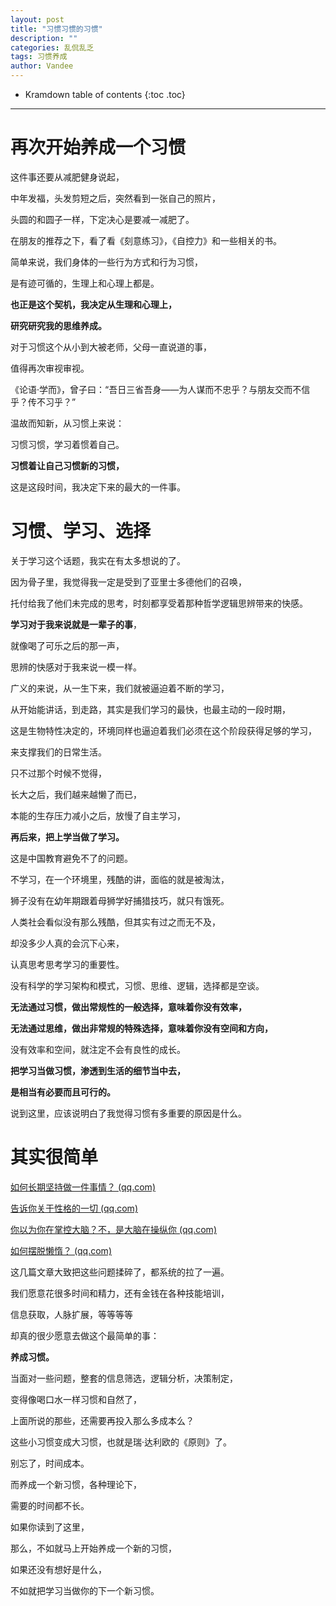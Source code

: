 ```yaml
---
layout: post
title: "习惯习惯的习惯"
description: ""
categories: 乱侃乱乏
tags: 习惯养成   
author: Vandee
---
```


* Kramdown table of contents
{:toc .toc}


------

# 再次开始养成一个习惯

这件事还要从减肥健身说起，

中年发福，头发剪短之后，突然看到一张自己的照片，

头圆的和圆子一样，下定决心是要减一减肥了。

在朋友的推荐之下，看了看《刻意练习》，《自控力》和一些相关的书。

简单来说，我们身体的一些行为方式和行为习惯，

是有迹可循的，生理上和心理上都是。

**也正是这个契机，我决定从生理和心理上，**

**研究研究我的思维养成。**

对于习惯这个从小到大被老师，父母一直说道的事，

值得再次审视审视。

《论语·学而》，曾子曰：“吾日三省吾身——为人谋而不忠乎？与朋友交而不信乎？传不习乎？”

温故而知新，从习惯上来说：

习惯习惯，学习着惯着自己。

**习惯着让自己习惯新的习惯，**

这是这段时间，我决定下来的最大的一件事。



# 习惯、学习、选择

关于学习这个话题，我实在有太多想说的了。

因为骨子里，我觉得我一定是受到了亚里士多德他们的召唤，

托付给我了他们未完成的思考，时刻都享受着那种哲学逻辑思辨带来的快感。

**学习对于我来说就是一辈子的事**，

就像喝了可乐之后的那一声，

思辨的快感对于我来说一模一样。

广义的来说，从一生下来，我们就被逼迫着不断的学习，

从开始能讲话，到走路，其实是我们学习的最快，也最主动的一段时期，

这是生物特性决定的，环境同样也逼迫着我们必须在这个阶段获得足够的学习，

来支撑我们的日常生活。

只不过那个时候不觉得，

长大之后，我们越来越懒了而已，

本能的生存压力减小之后，放慢了自主学习，

**再后来，把上学当做了学习。**

这是中国教育避免不了的问题。

不学习，在一个环境里，残酷的讲，面临的就是被淘汰，

狮子没有在幼年期跟着母狮学好捕猎技巧，就只有饿死。

人类社会看似没有那么残酷，但其实有过之而无不及，

却没多少人真的会沉下心来，

认真思考思考学习的重要性。

没有科学的学习架构和模式，习惯、思维、逻辑，选择都是空谈。

**无法通过习惯，做出常规性的一般选择，意味着你没有效率，**

**无法通过思维，做出非常规的特殊选择，意味着你没有空间和方向，**

没有效率和空间，就注定不会有良性的成长。

**把学习当做习惯，渗透到生活的细节当中去，**

**是相当有必要而且可行的。**

说到这里，应该说明白了我觉得习惯有多重要的原因是什么。

# 其实很简单

[如何长期坚持做一件事情？ (qq.com)](https://mp.weixin.qq.com/s/C_IgJs55sAvQbBNhNe4jJg)

[告诉你关于性格的一切 (qq.com)](https://mp.weixin.qq.com/s/p8qcd42X5eBDrfslnU7q5w)

[你以为你在掌控大脑？不，是大脑在操纵你 (qq.com)](https://mp.weixin.qq.com/s/Hk09RzcQ4TeavfAhtaEHrQ)

[如何摆脱懒惰？ (qq.com)](https://mp.weixin.qq.com/s/Gt7azK7pMdmpbKMlB_303Q)

这几篇文章大致把这些问题揉碎了，都系统的拉了一遍。

我们愿意花很多时间和精力，还有金钱在各种技能培训，

信息获取，人脉扩展，等等等等

却真的很少愿意去做这个最简单的事：

**养成习惯。**

当面对一些问题，整套的信息筛选，逻辑分析，决策制定，

变得像喝口水一样习惯和自然了，

上面所说的那些，还需要再投入那么多成本么？

这些小习惯变成大习惯，也就是瑞·达利欧的《原则》了。

别忘了，时间成本。

而养成一个新习惯，各种理论下，

需要的时间都不长。

如果你读到了这里，

那么，不如就马上开始养成一个新的习惯，

如果还没有想好是什么，

不如就把学习当做你的下一个新习惯。

